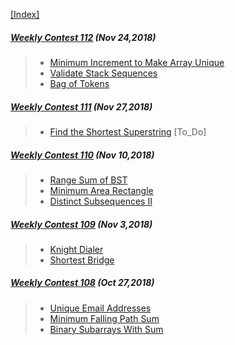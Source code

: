 [[Index]](https://github.com/anicksaha/leetcode/blob/master/index.md)

##### [Weekly Contest 112](https://leetcode.com/contest/weekly-contest-112) (Nov 24,2018)
> - [Minimum Increment to Make Array Unique](https://leetcode.com/problems/minimum-increment-to-make-array-unique/description/)
> - [Validate Stack Sequences](https://leetcode.com/problems/validate-stack-sequences/description/)
> - [Bag of Tokens](https://leetcode.com/problems/bag-of-tokens/description/)

##### [Weekly Contest 111](https://leetcode.com/contest/weekly-contest-111) (Nov 27,2018)
> - [Find the Shortest Superstring](https://leetcode.com/problems/find-the-shortest-superstring/description/) [To_Do]

##### [Weekly Contest 110](https://leetcode.com/contest/weekly-contest-110) (Nov 10,2018)
> - [Range Sum of BST](https://leetcode.com/problems/range-sum-of-bst/description/)
> - [Minimum Area Rectangle](https://leetcode.com/problems/minimum-area-rectangle/description/)
> - [Distinct Subsequences II](https://leetcode.com/problems/distinct-subsequences-ii/)

##### [Weekly Contest 109](https://leetcode.com/contest/weekly-contest-109) (Nov 3,2018)
> - [Knight Dialer](https://leetcode.com/problems/knight-dialer/description/)
> - [Shortest Bridge](https://leetcode.com/problems/shortest-bridge/description/)

##### [Weekly Contest 108](https://leetcode.com/contest/weekly-contest-108) (Oct 27,2018)
> - [Unique Email Addresses](https://leetcode.com/problems/unique-email-addresses/description/)
> - [Minimum Falling Path Sum](https://leetcode.com/problems/minimum-falling-path-sum/description/)
> - [Binary Subarrays With Sum](https://leetcode.com/problems/binary-subarrays-with-sum/description/)
